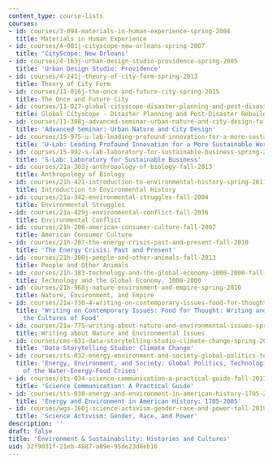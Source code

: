 ```yaml
---
content_type: course-lists
courses:
- id: courses/3-094-materials-in-human-experience-spring-2004
  title: Materials in Human Experience
- id: courses/4-001j-cityscope-new-orleans-spring-2007
  title: 'CityScope: New Orleans'
- id: courses/4-163j-urban-design-studio-providence-spring-2005
  title: 'Urban Design Studio: Providence'
- id: courses/4-241j-theory-of-city-form-spring-2013
  title: Theory of City Form
- id: courses/11-016j-the-once-and-future-city-spring-2015
  title: The Once and Future City
- id: courses/11-027-global-cityscope-disaster-planning-and-post-disaster-rebuilding-and-recovery-spring-2017
  title: Global Cityscope - Disaster Planning and Post-Disaster Rebuilding and Recovery
- id: courses/11-308j-advanced-seminar-urban-nature-and-city-design-fall-2012
  title: 'Advanced Seminar: Urban Nature and City Design'
- id: courses/15-975-u-lab-leading-profound-innovation-for-a-more-sustainable-world-fall-2010
  title: 'U-Lab: Leading Profound Innovation for a More Sustainable World'
- id: courses/15-992-s-lab-laboratory-for-sustainable-business-spring-2008
  title: 'S-Lab: Laboratory for Sustainable Business'
- id: courses/21a-303j-anthropology-of-biology-fall-2013
  title: Anthropology of Biology
- id: courses/21h-421-introduction-to-environmental-history-spring-2011
  title: Introduction to Environmental History
- id: courses/21a-342-environmental-struggles-fall-2004
  title: Environmental Struggles
- id: courses/21a-429j-environmental-conflict-fall-2016
  title: Environmental Conflict
- id: courses/21h-206-american-consumer-culture-fall-2007
  title: American Consumer Culture
- id: courses/21h-207-the-energy-crisis-past-and-present-fall-2010
  title: 'The Energy Crisis: Past and Present'
- id: courses/21h-380j-people-and-other-animals-fall-2013
  title: People and Other Animals
- id: courses/21h-383-technology-and-the-global-economy-1000-2000-fall-2016
  title: Technology and the Global Economy, 1000-2000
- id: courses/21h-968j-nature-environment-and-empire-spring-2010
  title: Nature, Environment, and Empire
- id: courses/21w-730-4-writing-on-contemporary-issues-food-for-thought-writing-and-reading-about-the-cultures-of-food-fall-2008
  title: 'Writing on Contemporary Issues: Food for Thought: Writing and Reading about
    the Cultures of Food'
- id: courses/21w-775-writing-about-nature-and-environmental-issues-spring-2017
  title: Writing about Nature and Environmental Issues
- id: courses/cms-631-data-storytelling-studio-climate-change-spring-2017
  title: 'Data Storytelling Studio: Climate Change'
- id: courses/sts-032-energy-environment-and-society-global-politics-technologies-and-ecologies-of-the-water-energy-food-crises-spring-2018
  title: 'Energy, Environment, and Society: Global Politics, Technologies, and Ecologies
    of the Water-Energy-Food Crises'
- id: courses/sts-034-science-communication-a-practical-guide-fall-2011
  title: 'Science Communication: A Practical Guide'
- id: courses/sts-038-energy-and-environment-in-american-history-1705-2005-fall-2006
  title: 'Energy and Environment in American History: 1705-2005'
- id: courses/wgs-160j-science-activism-gender-race-and-power-fall-2019
  title: 'Science Activism: Gender, Race, and Power'
description: ''
draft: false
title: 'Environment & Sustainability: Histories and Cultures'
uid: 32f9031f-21eb-4887-a89e-95de23d8eb16
---
```

